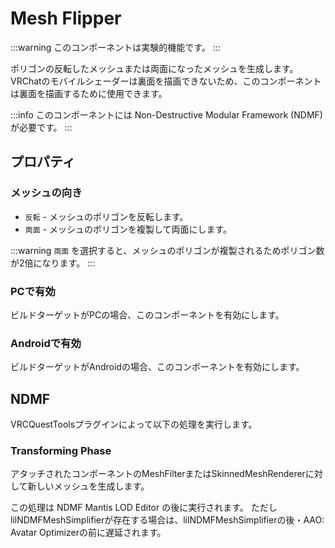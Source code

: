 # Mesh Flipper

:::warning
このコンポーネントは実験的機能です。
:::

ポリゴンの反転したメッシュまたは両面になったメッシュを生成します。
VRChatのモバイルシェーダーは裏面を描画できないため、このコンポーネントは裏面を描画するために使用できます。

:::info
このコンポーネントには Non-Destructive Modular Framework (NDMF) が必要です。
:::

## プロパティ

### メッシュの向き

- `反転` - メッシュのポリゴンを反転します。
- `両面` - メッシュのポリゴンを複製して両面にします。

:::warning
`両面` を選択すると、メッシュのポリゴンが複製されるためポリゴン数が2倍になります。
:::

### PCで有効

ビルドターゲットがPCの場合、このコンポーネントを有効にします。

### Androidで有効

ビルドターゲットがAndroidの場合、このコンポーネントを有効にします。

## NDMF

VRCQuestToolsプラグインによって以下の処理を実行します。

### Transforming Phase

アタッチされたコンポーネントのMeshFilterまたはSkinnedMeshRendererに対して新しいメッシュを生成します。

この処理は NDMF Mantis LOD Editor の後に実行されます。
ただしlilNDMFMeshSimplifierが存在する場合は、lilNDMFMeshSimplifierの後・AAO: Avatar Optimizerの前に遅延されます。
